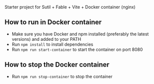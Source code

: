 Starter project for Sutil + Fable + Vite + Docker container (nginx)

## How to run in Docker container
- Make sure you have Docker and npm installed (preferably the latest versions) and added to your PATH
- Run `npm install` to install dependencies
- Run `npm run start-container` to start the container on port 8080

## How to stop the Docker container
- Run `npm run stop-container` to stop the container